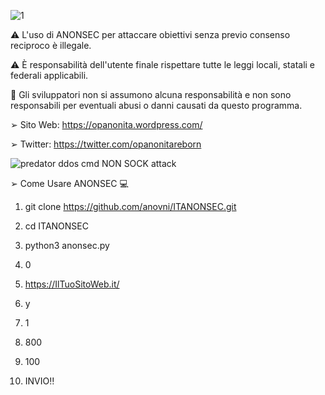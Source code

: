 ![1](https://user-images.githubusercontent.com/78624983/183536433-25f4c6b4-074b-4498-96c2-87ab8d5f10d1.jpg)

⚠️ L'uso di ANONSEC per attaccare obiettivi senza previo consenso reciproco è illegale.

⚠️ È responsabilità dell'utente finale rispettare tutte le leggi locali, statali e federali applicabili.

💢 Gli sviluppatori non si assumono alcuna responsabilità e non sono responsabili per eventuali abusi o danni causati da questo programma.

➢ Sito Web: https://opanonita.wordpress.com/

➢ Twitter: https://twitter.com/opanonitareborn
          

![predator ddos cmd NON SOCK attack](https://user-images.githubusercontent.com/78624983/183539055-ac0cf00a-512a-4b80-b179-e9e97747db3f.PNG)


➢ Come Usare ANONSEC 💻 

1) git clone https://github.com/anovni/ITANONSEC.git

2) cd ITANONSEC

3) python3 anonsec.py

4) 0

5) https://IlTuoSitoWeb.it/

6) y

7) 1

8) 800

9) 100

10) INVIO‼️



